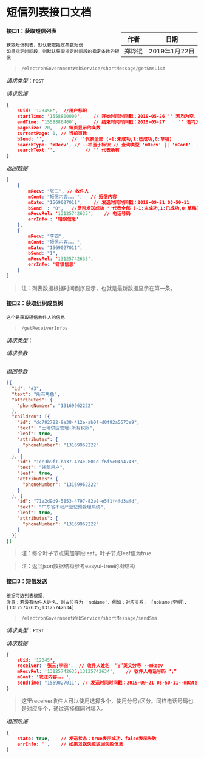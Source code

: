 # 短信列表接口文档

<div style="float:right">

|作者|日期|
|----|---|
|郑烨锟|2019年1月22日|

</div>

#### 接口1：获取短信列表

	获取短信列表，默认获取指定条数短信
	如果指定时间段，则默认获取指定时间段的指定条数的短信

> `/electronGovernmentWebService/shortMessage/getSmsList`

*请求类型*：`POST`

*请求数据*

```json
{
	sUid: '123456',  //用户标识
	startTime: '1558800000',   	// 开始时间时间戳：2019-05-26 '' 若均为空，则查询全部
	endTime: '1558886400',  	// 结束时间时间戳：2019-05-27     '' 若均为空，则查询全部
	pageSize: 20,	// 每页显示的条数
	currentPage: 1,	// 当前页数
	bSend: '',			// ''代表全部 (-1:未成功,1:已成功,0:草稿)
	searchType: 'mRecv', // --相当于标识	// 查询类型 'mRecv' || 'mCont'  || '' 代表全部类型
	searchText:'',           // '' 代表所有
}
```

*返回数据*

```json
[
	{
		mRecv: "张三", // 收件人
		mCont: "短信内容。。。",	// 短信内容
		mDate: "1569027011",  	// 发送时间时间戳：2019-09-21 08-50-11
		bSend  : "0",	//是否发送成功 ''代表全部 (-1:未成功,1:已成功,0:草稿)
		mRecvRel: '13125742635',	// 电话号码
		errInfo : '错误信息'
	},
	{
		mRecv: "李四",
		mCont: "短信内容。。。",
		mDate: "1569027011",
		bSend: "1",
		mRecvRel: '13125742635',
		errInfo: '错误信息'
	}
]
```

> 注：列表数据根据时间倒序显示，也就是最新数据显示在第一条。


#### 接口2：获取组织成员树

	这个是获取短信收件人的信息

> `/getReceiverInfos`

*请求类型*：

*请求参数*

```

```

*返回参数*

```json
[{
  "id": "#3",
  "text": "所有角色",
  "attributes": {
    "phoneNumber": "13169962222"
  },
  "children": [{
    "id": "dc792782-9a38-412e-ab0f-d0f92a5673e9",
    "text": "土地供应管理-所有权限",
	"leaf": true,
    "attributes": {
      "phoneNumber": "13169962222"
    }
  }, {
    "id": "1ec3b9f1-ba37-474e-801d-f6f5e04a4743",
    "text": "外部用户",
	"leaf": true,
    "attributes": {
      "phoneNumber": "13169962222"
    }
  }, {
    "id": "71e2d9d9-5853-4797-82e8-e5f1f4fd3afd",
    "text": "广东省不动产登记预受理系统",
	"leaf": true,
    "attributes": {
      "phoneNumber": "13169962222"
    }
  }]
}]
```

> 注：每个叶子节点需加字段leaf，叶子节点leaf值为true

> 注：返回json数据结构参考easyui-tree的树结构

#### 接口3：短信发送

	根据可选列表根据,
	注意：若没有收件人姓名，则占位符为 'noName'，例如：对应关系： [noName;李明]， [13125742635;13125742634]

> `/electronGovernmentWebService/shortMessage/sendSms`

*请求类型*：`POST`

*请求数据*
```json
{
	sUid: '12345',
	receiver: '张三;李四',	// 收件人姓名  “;”英文分号 --mRecv  
	mRecvRel: '13125742635;13125742634',	// 收件人电话号码 “;”  
	mCont: '发送内容。。。',  
	sendTime: "1569027011",	// 发送时间时间戳：2019-09-21 08-50-11--mDate   
}
```

> 这里receiver收件人可以使用选择多个，使用分号`;`区分。同样电话号码也是对应多个，通过选择框同时填入。

*返回数据*

```json
{
	state: true,	// 发送状态：true表示成功，false表示失败
	errInfo: '',	// 如果发送失败返回失败信息
}
```